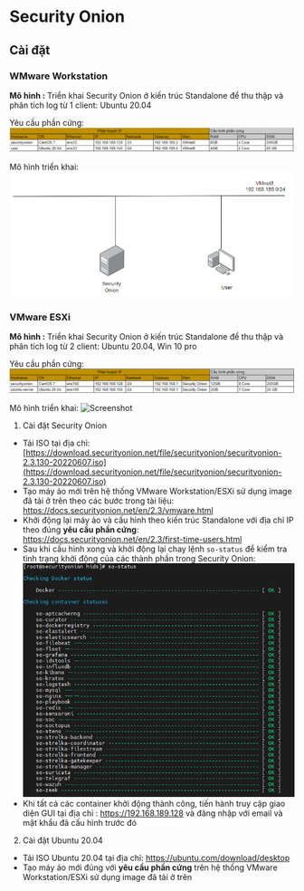 #  Security Onion
## Cài đặt 
### WMware Workstation

**Mô hình :**
Triển khai Security Onion ở kiến trúc Standalone để thu thập và phân tích log từ 1 client: Ubuntu 20.04

Yêu cầu phần cứng:
![Screenshot](/images/yeucauphancung.png)

Mô hình triển khai:
![Screenshot](/images/mohinhtrienkhai.png)

### VMware ESXi

**Mô hình :**
Triển khai Security Onion ở kiến trúc Standalone để thu thập và phân tích log từ 2 client: Ubuntu 20.04, Win 10 pro

Yêu cầu phần cứng:
![Screenshot](/images/yeucauphancungESXi.png)

Mô hình triển khai:
![Screenshot](/images/mohinhtrienkhaiESXi.png)

1. Cài đặt Security Onion
- Tải ISO tại địa chỉ: [https://download.securityonion.net/file/securityonion/securityonion-2.3.130-20220607.iso](https://download.securityonion.net/file/securityonion/securityonion-2.3.130-20220607.iso)
- Tạo máy ảo mới trên hệ thống VMware Workstation/ESXi sử dụng image đã tải ở trên theo các bước trong tài liệu: https://docs.securityonion.net/en/2.3/vmware.html
- Khởi động lại máy ảo và cấu hình theo kiến trúc Standalone với địa chỉ IP theo đúng **yêu cầu phần cứng**: https://docs.securityonion.net/en/2.3/first-time-users.html
- Sau khi cấu hình xong và khởi động lại chay lệnh 
`so-status` để kiểm tra tình trạng khởi động của các thành phần trong Security Onion:
![Screenshot](/images/so-status.png)
- Khi tất cả các container khởi động thành công, tiến hành truy cập giao diện GUI tại địa chỉ : https://192.168.189.128 và đăng nhập với email và mật khẩu đã cấu hình trước đó
2. Cài đặt Ubuntu 20.04 
- Tải ISO Ubuntu 20.04 tại địa chỉ:
https://ubuntu.com/download/desktop
- Tạo máy ảo mới đúng với **yêu cầu phần cứng** trên hệ thống VMware Workstation/ESXi sử dụng image đã tải ở trên


